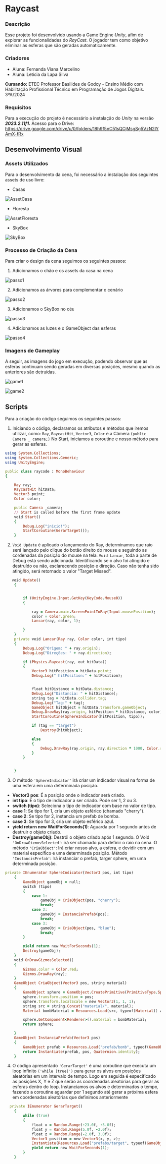 # Raycast
### Descrição
Esse projeto foi desenvolvido usando a Game Engine *Unity*, afim de explorar as funcionalidades do *RayCast*. O jogador tem como objetivo eliminar as esferas que são geradas automaticamente. 

### Criadores
- Aluna: Fernanda Viana Marcelino
- Aluna: Letícia da Lapa Silva

**Cursando:** ETEC Professor Basilides de Godoy - Ensino Médio com Habilitação Profissional Técnico em Programação de Jogos Digitais. 3ºA/2024
### Requisitos 
Para a execução do projeto é necessário a instalação do *Unity* na versão __*2023.2.11f1.*__
Acesso para o Drive: https://drive.google.com/drive/u/0/folders/18h9f5nC51sQCjMsgSg5VzN2IYAmX-fRx
## Desenvolvimento Visual
### Assets Utilizados
Para o desenvolvimento da cena, foi necessário a instalação dos seguintes assets de uso livre: 
+ Casas
  
![AssetCasa](https://github.com/LehLapa/Raycast/assets/128320607/3378951d-e8bb-46ef-a14d-05901581f780)

+ Floresta
  
![AssetFloresta](https://github.com/LehLapa/Raycast/assets/128320607/2de34dca-01a0-4794-8a29-bbe487e34cb6)

+ SkyBox
  
![SkyBox](https://github.com/LehLapa/Raycast/assets/128320607/d88a6787-acfd-4f69-8e9e-1a3e2abc3122)

### Processo de Criação da Cena
Para criar o design da cena seguimos os seguintes passos: 
1. Adicionamos o chão e os assets da casa na cena
   
![passo1](https://github.com/LehLapa/Raycast/assets/128320607/f0053d84-0d23-418e-960c-7f10ba66d342)

2. Adicionamos as árvores para complementar o cenário
   
![passo2](https://github.com/LehLapa/Raycast/assets/128320607/a56edb0a-bd50-4796-a1af-5b78663dd770)

3. Adicionamos o SkyBox no céu

![passo3](https://github.com/LehLapa/Raycast/assets/128320607/9ba9b73d-9ecb-4fbb-a6fa-625f571ec2e0)

4. Adicionamos as luzes e o GameObject das esferas

![passo4](https://github.com/LehLapa/Raycast/assets/128320607/53d7fd68-368a-4a63-8beb-053d8f28950f)

### Imagens de Gameplay
A seguir, as imagens do jogo em execução, podendo observar que as esferas continuam sendo geradas em diversas posições, mesmo quando as anteriores são detruidas. 

![game1](https://github.com/LehLapa/Raycast/assets/128320607/e5b206fc-47c1-4249-852d-c199890fea5c)

![game2](https://github.com/LehLapa/Raycast/assets/128320607/83bee11a-d38f-4f4e-b64f-2515505c11ee)

## Scripts
Para a criação do código seguimos os seguintes passos: 
1. Iniciando o código, declaramos os atributos e métodos que iremos utilizar, como: `Ray`, `RaycastHit`, `Vector3`, `Color` e a Câmera `(public Camera _ camera;)`
No Start, iniciamos a coroutine e nosso método para gerar as esferas.

```ruby
using System.Collections;
using System.Collections.Generic;
using UnityEngine;

public class raycode : MonoBehaviour
{

    Ray ray;
    RaycastHit hitData;
    Vector3 point;
    Color color;

    public Camera _camera;
    // Start is called before the first frame update
    void Start()
    {
        Debug.Log("inicio!");
        StartCoroutine(GerarTarget());
    }

````
2. `Void Update` é aplicado o lançamento do Ray, determinamos que raio será lançado pelo clique do botão direito do mouse e seguindo as cordenadas da posição do mouse na tela. 
`Void Lancar`, toda a parte de Debug está sendo adicionada. Identificando se o alvo foi atingido e destruído ou não, esclarecendo posição e direção. Caso não tenha sido atingido, será retornado o valor "Target Missed".

```ruby
   void Update()
    {


        if (UnityEngine.Input.GetKey(KeyCode.Mouse0))
        {

            ray = Camera.main.ScreenPointToRay(Input.mousePosition);
            color = Color.green;
            Lancar(ray, color, 1);

        }
    }
    private void Lancar(Ray ray, Color color, int tipo)
    {
        Debug.Log("Origem: " + ray.origin);
        Debug.Log("Direções: " + ray.direction);

        if (Physics.Raycast(ray, out hitData))
        {
            Vector3 hitPosition = hitData.point;
            Debug.Log(" hitPosition:" + hitPosition);


            float hitDistance = hitData.distance;
            Debug.Log("Distancia: " + hitDistance);
            string tag = hitData.collider.tag;
            Debug.Log("Tag:" + tag);
            GameObject hitObject = hitData.transform.gameObject;
            Debug.DrawRay(ray.origin, hitPosition * hitDistance, color);
            StartCoroutine(SphereIndicator(hitPosition, tipo));

            if (tag == "target")
                Destroy(hitObject);

            else 
            { 
                Debug.DrawRay(ray.origin, ray.direction * 1000, Color.red);
            }
        }


    }
```
3. O método `'SphereIndicator'` irá criar um indicador visual na forma de uma esfera em uma determinada posição. 
- **Vector3 pos**: É a posição onde o indicador será criado.
- **int tipo**: É o tipo de indicador a ser criado. Pode ser 1, 2 ou 3.
- **switch (tipo)**: Seleciona o tipo de indicador com base no valor de tipo.
- **case 1**: Se tipo for 1, cria um objeto esférico (chamado "cherry").
- **case 2**: Se tipo for 2, instancia um prefab de bomba.
- **case 3**: Se tipo for 3, cria um objeto esférico azul.
- **yield return new WaitForSeconds(1)**: Aguarda por 1 segundo antes de destruir o objeto criado.
- **Destroy(gameObj)**: Destrói o objeto criado após 1 segundo.
O Void `'OnDrawGizmosSelected'`: irá ser chamado para definir o raio na cena.
O método `'CriaObject'`: Irá criar nosso alvo, a esfera, e devidir com um material específico e uma determinada posição.
Método `'InstancisPrefab'`: Irá instanciar o prefab, targer sphere, em uma determinada posição.

```ruby
private IEnumerator SphereIndicator(Vector3 pos, int tipo)
    {
        GameObject gameObj = null;
        switch (tipo)
        {
            case 1:
                gameObj = CriaObject(pos, "cherry");
                break;
            case 2:
                gameObj = InstanciaPrefab(pos);
                break;
            case 3:
                gameObj = CriaObject(pos, "blue");
                break;
        }

        yield return new WaitForSeconds(1);
        Destroy(gameObj);
    }
    void OnDrawGizmosSelected()
    {
        Gizmos.color = Color.red;
        Gizmos.DrawRay(ray);
    }
    GameObject CriaObject(Vector3 pos, string material)
    {
        GameObject sphere = GameObject.CreatePrimitive(PrimitiveType.Sphere);
        sphere.transform.position = pos;
        sphere.transform.localScale = new Vector3(1, 1, 1);
        string src = string.Concat("material/", material);
        Material bombMaterial = Resources.Load(src, typeof(Material)) as Material;

        sphere.GetComponent<Renderer>().material = bombMaterial;
        return sphere;

    }
    GameObject InstanciaPrefab(Vector3 pos)
    {
        GameObject prefab = Resources.Load("prefab/bomb", typeof(GameObject)) as GameObject;
        return Instantiate(prefab, pos, Quaternion.identity);
    }
```
4. O código apresentado `'GerarTarget'` é uma coroutine que executa um loop infinito `('while (true)')` para gerar os alvos em posições aleatórias em um intervalo de tempo.
Logo em seguida é especificado as posições X, Y e Z que serão as coordenadas aleatórias para gerar as esferas dentro do loop.
Instanciamos os alvos e determinados o tempo, fazendo a coroutine aguardar por 1 segundo até gerar a próxima esfera em coordenadas aleatórias que definimos anteriormente

```ruby
  private IEnumerator GerarTarget()
    {
        while (true)
        {
            float x = Random.Range(-23.0f, -5.0f);
            float y = Random.Range(5.0f, -2.0f);
            float z = Random.Range(-2.0f, 3.0f);
            Vector3 position = new Vector3(x, y, z);
            Instantiate(Resources.Load("prefabs/target", typeof(GameObject)) as GameObject, position, Quaternion.identity);
            yield return new WaitForSeconds(1);
        }
    }
```

